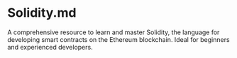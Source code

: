 # Solidity.md
A comprehensive resource to learn and master Solidity, the language for developing smart contracts on the Ethereum blockchain. Ideal for beginners and experienced developers.
